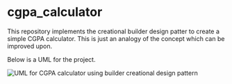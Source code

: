 # cgpa_calculator
This repository implements the creational builder design patter to create a simple CGPA calculator. This is just an analogy of the concept which can be improved upon. 

Below is a UML for the project.

![UML for CGPA calculator using builder creational design pattern](https://drive.google.com/uc?export=view&id=16i2BTDn9DZ4aKLlP0AaYOPqJ7u039qa2)